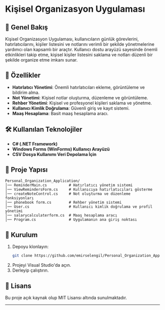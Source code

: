 # Kişisel Organizasyon Uygulaması

## 📌 Genel Bakış
Kişisel Organizasyon Uygulaması, kullanıcıların günlük görevlerini, hatırlatıcılarını, kişiler listesini ve notlarını verimli bir şekilde yönetmelerine yardımcı olan kapsamlı bir araçtır. Kullanıcı dostu arayüzü sayesinde önemli etkinlikleri takip etme, kişisel kişiler listesini saklama ve notları düzenli bir şekilde organize etme imkanı sunar.

## 🚀 Özellikler
- **Hatırlatıcı Yönetimi**: Önemli hatırlatıcıları ekleme, görüntüleme ve bildirim alma.
- **Not Yönetimi**: Kişisel notlar oluşturma, düzenleme ve görüntüleme.
- **Rehber Yönetimi**: Kişisel ve profesyonel kişileri saklama ve yönetme.
- **Kullanıcı Kimlik Doğrulama**: Güvenli giriş ve kayıt sistemi.
- **Maaş Hesaplama**: Basit maaş hesaplama aracı.

## 🛠️ Kullanılan Teknolojiler
- **C# (.NET Framework)**
- **Windows Forms (WinForms) Kullanıcı Arayüzü**
- **CSV Dosya Kullanımı Veri Depolama İçin**

## 📂 Proje Yapısı
```
Personal_Organization_Application/
│── ReminderMain.cs          # Hatırlatıcı yönetim sistemi
│── ViewRemindersForm.cs     # Kullanıcıya hatırlatıcıları gösterme
│── createNoteControl.cs     # Not oluşturma ve düzenleme fonksiyonları
│── phonebook form.cs        # Rehber yönetim sistemi
│── User.cs                  # Kullanıcı kimlik doğrulama ve profil yönetimi
│── salarycalculaterform.cs  # Maaş hesaplama aracı
│── Program.cs               # Uygulamanın ana giriş noktası
```

## 🔧 Kurulum
1. Depoyu klonlayın:
   ```sh
   git clone https://github.com/emirselengil/Personal_Organization_Application.git
   ```
2. Projeyi Visual Studio'da açın.
3. Derleyip çalıştırın.

## 📜 Lisans
Bu proje açık kaynak olup MIT Lisansı altında sunulmaktadır.

---
